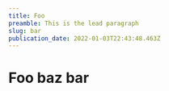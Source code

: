 ```yaml
---
title: Foo
preamble: This is the lead paragraph
slug: bar
publication_date: 2022-01-03T22:43:48.463Z
---
```


# Foo baz bar